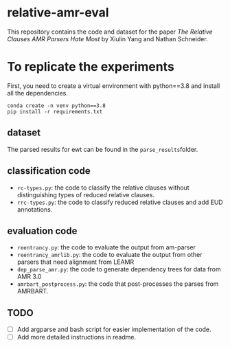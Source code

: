 # relative-amr-eval
This repository contains the code and dataset for the paper *The Relative Clauses AMR Parsers Hate Most* by Xiulin Yang and Nathan Schneider.

# To replicate the experiments
First, you need to create a virtual environment with python==3.8 and install all the dependencies.

```
conda create -n venv python==3.8
pip install -r requirements.txt
```

## dataset
The parsed results for ewt can be found in the ```parse_results```folder.
## classification code
- ```rc-types.py```: the code to classify the relative clauses without distinguishing types of reduced relative clauses.
- ```rrc-types.py```: the code to classify reduced relative clauses and add EUD annotations.
## evaluation code
- ```reentrancy.py```: the code to evaluate the output from am-parser
- ```reentrancy_amrlib.py```: the code to evaluate the output from other parsers that need alignment from LEAMR
- ```dep_parse_amr.py```: the code to generate dependency trees for data from AMR 3.0
- ```amrbart_postprocess.py```: the code that post-processes the parses from AMRBART.

## TODO
- [ ] Add argparse and bash script for easier implementation of the code.
- [ ] Add more detailed instructions in readme. 

